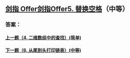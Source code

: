 ## [ 剑指 Offer剑指Offer5. 替换空格](https://leetcode-cn.com/problems/merge-two-sorted-lists/)（中等）





### 答案：



#### [上一题（4. 二维数组中的查找）(简单)](https://github.com/sdwwld/leetCode/blob/master/src/main/java/com/wld/java/offer/剑指Offer04.md)

#### [下一题（6. 从尾到头打印链表）(中等)](https://github.com/sdwwld/leetCode/blob/master/src/main/java/com/wld/java/offer/剑指Offer06.md)